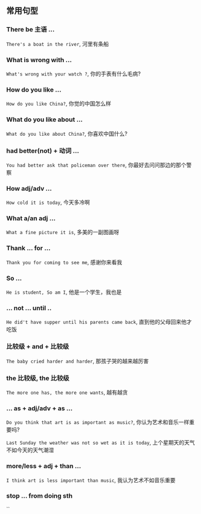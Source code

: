 ## 常用句型

### There be 主语 ...

`There's a boat in the river`, 河里有条船

### What is wrong with ...

`What's wrong with your watch ?`, 你的手表有什么毛病?

### How do you like ...

`How do you like China?`, 你觉的中国怎么样

### What do you like about ...

`What do you like about China?`, 你喜欢中国什么?

### had better(not) + 动词 ...

`You had better ask that policeman over there`, 你最好去问问那边的那个警察

### How adj/adv ...

`How cold it is today`, 今天多冷啊

### What a/an adj ...

`What a fine picture it is`, 多美的一副图画呀

### Thank ... for ...

`Thank you for coming to see me`, 感谢你来看我

### So ...

`He is student, So am I`, 他是一个学生，我也是

### ... not ... until ..

`He did't have supper until his parents came back`, 直到他的父母回来他才吃饭

### 比较级 + and + 比较级

`The baby cried harder and harder`, 那孩子哭的越来越厉害

### the 比较级, the 比较级

`The more one has, the more one wants`, 越有越贪

### ... as + adj/adv + as ...

`Do you think that art is as important as music?`, 你认为艺术和音乐一样重要吗?

`Last Sunday the weather was not so wet as it is today`, 上个星期天的天气不如今天的天气潮湿


### more/less + adj + than ...

`I think art is less important than music`, 我认为艺术不如音乐重要

### stop ... from doing sth

``